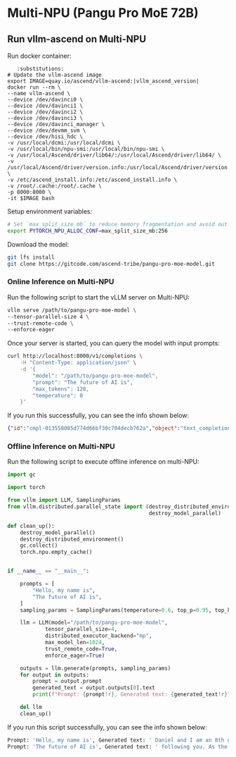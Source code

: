 # Multi-NPU (Pangu Pro MoE 72B)

## Run vllm-ascend on Multi-NPU

Run docker container:

```{code-block} bash
   :substitutions:
# Update the vllm-ascend image
export IMAGE=quay.io/ascend/vllm-ascend:|vllm_ascend_version|
docker run --rm \
--name vllm-ascend \
--device /dev/davinci0 \
--device /dev/davinci1 \
--device /dev/davinci2 \
--device /dev/davinci3 \
--device /dev/davinci_manager \
--device /dev/devmm_svm \
--device /dev/hisi_hdc \
-v /usr/local/dcmi:/usr/local/dcmi \
-v /usr/local/bin/npu-smi:/usr/local/bin/npu-smi \
-v /usr/local/Ascend/driver/lib64/:/usr/local/Ascend/driver/lib64/ \
-v /usr/local/Ascend/driver/version.info:/usr/local/Ascend/driver/version.info \
-v /etc/ascend_install.info:/etc/ascend_install.info \
-v /root/.cache:/root/.cache \
-p 8000:8000 \
-it $IMAGE bash
```

Setup environment variables:

```bash
# Set `max_split_size_mb` to reduce memory fragmentation and avoid out of memory
export PYTORCH_NPU_ALLOC_CONF=max_split_size_mb:256
```

Download the model:

```bash
git lfs install
git clone https://gitcode.com/ascend-tribe/pangu-pro-moe-model.git
```

### Online Inference on Multi-NPU

Run the following script to start the vLLM server on Multi-NPU:

```bash
vllm serve /path/to/pangu-pro-moe-model \
--tensor-parallel-size 4 \
--trust-remote-code \
--enforce-eager
```

Once your server is started, you can query the model with input prompts:

```bash
curl http://localhost:8000/v1/completions \
    -H "Content-Type: application/json" \
    -d '{
        "model": "/path/to/pangu-pro-moe-model",
        "prompt": "The future of AI is",
        "max_tokens": 128,
        "temperature": 0
    }'
```

If you run this successfully, you can see the info shown below:

```json
{"id":"cmpl-013558085d774d66bf30c704decb762a","object":"text_completion","created":1750472788,"model":"/path/to/pangu-pro-moe-model","choices":[{"index":0,"text":" not just about creating smarter machines but about fostering collaboration between humans and AI systems. This partnership can lead to more efficient problem-solving, innovative solutions, and a better quality of life for people around the globe.\n\nHowever, achieving this future requires addressing several challenges. Ethical considerations, such as bias in AI algorithms and privacy concerns, must be prioritized. Additionally, ensuring that AI technologies are accessible to all and do not exacerbate existing inequalities is crucial.\n\nIn conclusion, AI stands at the forefront of technological advancement, with vast potential to transform industries and everyday life. By embracing its opportunities while responsibly managing its risks, we can harn","logprobs":null,"finish_reason":"length","stop_reason":null,"prompt_logprobs":null}],"usage":{"prompt_tokens":6,"total_tokens":134,"completion_tokens":128,"prompt_tokens_details":null},"kv_transfer_params":null}
```

### Offline Inference on Multi-NPU

Run the following script to execute offline inference on multi-NPU:

```python
import gc

import torch

from vllm import LLM, SamplingParams
from vllm.distributed.parallel_state import (destroy_distributed_environment,
                                             destroy_model_parallel)

def clean_up():
    destroy_model_parallel()
    destroy_distributed_environment()
    gc.collect()
    torch.npu.empty_cache()


if __name__ == "__main__":

    prompts = [
        "Hello, my name is",
        "The future of AI is",
    ]
    sampling_params = SamplingParams(temperature=0.6, top_p=0.95, top_k=40)

    llm = LLM(model="/path/to/pangu-pro-moe-model",
            tensor_parallel_size=4,
            distributed_executor_backend="mp",
            max_model_len=1024,
            trust_remote_code=True,
            enforce_eager=True)

    outputs = llm.generate(prompts, sampling_params)
    for output in outputs:
        prompt = output.prompt
        generated_text = output.outputs[0].text
        print(f"Prompt: {prompt!r}, Generated text: {generated_text!r}")

    del llm
    clean_up()
```

If you run this script successfully, you can see the info shown below:

```bash
Prompt: 'Hello, my name is', Generated text: ' Daniel and I am an 8th grade student at York Middle School. I'
Prompt: 'The future of AI is', Generated text: ' following you. As the technology advances, a new report from the Institute for the'
```
